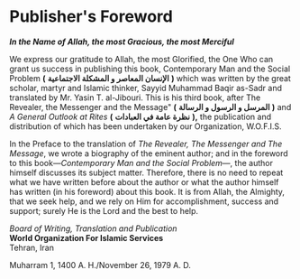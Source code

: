 Publisher's Foreword
====================

***In the Name of Allah, the most Gracious, the most Merciful***

We express our gratitude to Allah, the most Glorified, the One Who can
grant us success in publishing this book, Contemporary Man and the
Social Problem **(** **الإنسان المعاصر و المشكلة الاجتماعية** **)**
which was written by the great scholar, martyr and Islamic thinker,
Sayyid Muhammad Baqir as-Sadr and translated by Mr. Yasin T. al-Jibouri.
This is his third book, after The Revealer, the Messenger and the
Message" **(** **المرسل و الرسول و الرسالة** **)** and *A General
Outlook at Rites* **(** **نظرة عامة في العبادات** **),** the publication
and distribution of which has been undertaken by our Organization,
W.O.F.I.S.

In the Preface to the translation of *The Revealer, The Messenger and
The Message*, we wrote a biography of the eminent author; and in the
foreword to this book—*Contemporary Man and the Social Problem*—, the
author himself discusses its subject matter. Therefore, there is no need
to repeat what we have written before about the author or what the
author himself has written (in his foreword) about this book. It is from
Allah, the Almighty, that we seek help, and we rely on Him for
accomplishment, success and support; surely He is the Lord and the best
to help.

*Board of Writing, Translation and Publication*  
**World Organization For Islamic Services**  
 Tehran, Iran

Muharram 1, 1400 A. H./November 26, 1979 A. D.


